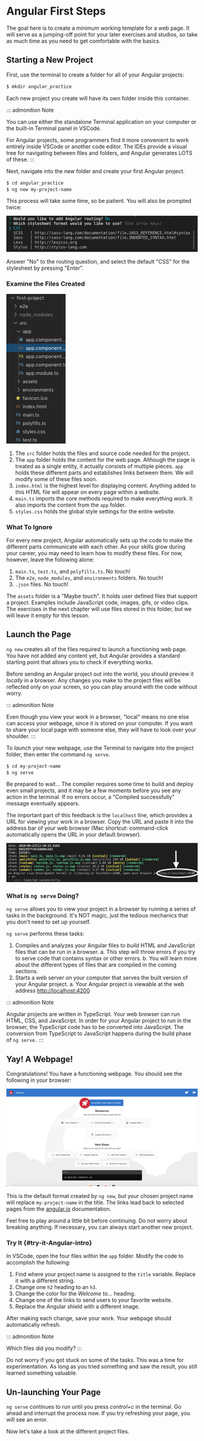 # Angular First Steps

The goal here is to create a minimum working template for a web page. It
will serve as a jumping-off point for your later exercises and studios,
so take as much time as you need to get comfortable with the basics.

## Starting a New Project

First, use the terminal to create a folder for all of your Angular
projects:

``` bash
$ mkdir angular_practice
```

Each new project you create will have its own folder inside this
container.

::: admonition
Note

You can use either the standalone Terminal application on your computer
or the built-in Terminal panel in VSCode.

For Angular projects, some programmers find it more convenient to work
entirely inside VSCode or another code editor. The IDEs provide a visual
tree for navigating between files and folders, and Angular generates
LOTS of these.
:::

Next, navigate into the new folder and create your first Angular
project.

``` bash
$ cd angular_practice
$ ng new my-project-name
```

This process will take some time, so be patient. You will also be
prompted twice:

![](./figures/new-project-prompts.png)

Answer \"No\" to the routing question, and select the default \"CSS\"
for the stylesheet by pressing \"Enter\".

### Examine the Files Created

![](./figures/NewProjectFiles.png)

1.  The `src` folder holds the files and source code needed for the
    project.
2.  The `app` folder holds the content for the web page. Although the
    page is treated as a single entity, it actually consists of multiple
    pieces. `app` holds these different parts and establishes links
    between them. We will modify some of these files soon.
3.  `index.html` is the highest level for displaying content. Anything
    added to this HTML file will appear on every page within a website.
4.  `main.ts` imports the core methods required to make everything work.
    It also imports the content from the `app` folder.
5.  `styles.css` holds the global style settings for the entire website.

### What To Ignore

For every new project, Angular automatically sets up the code to make
the different parts communicate with each other. As your skills grow
during your career, you may need to learn how to modify these files. For
now, however, leave the following alone:

1.  `main.ts`, `test.ts`, and `polyfills.ts`. No touch!
2.  The `e2e`, `node_modules`, and `environments` folders. No touch!
3.  `.json` files. No touch!

The `assets` folder is a \"Maybe touch\". It holds user defined files
that support a project. Examples include JavaScript code, images, gifs,
or video clips. The exercises in the next chapter will use files stored
in this folder, but we will leave it empty for this lesson.

## Launch the Page

`ng new` creates all of the files required to launch a functioning web
page. You have not added any content yet, but Angular provides a
standard starting point that allows you to check if everything works.

Before sending an Angular project out into the world, you should preview
it *locally* in a browser. Any changes you make to the project files
will be reflected only on your screen, so you can play around with the
code without worry.

::: admonition
Note

Even though you view your work in a browser, \"local\" means no one else
can access your webpage, since it is stored on your computer. If you
want to share your local page with someone else, they will have to look
over your shoulder.
:::

To *launch* your new webpage, use the Terminal to navigate into the
project folder, then enter the command `ng serve`.

``` bash
$ cd my-project-name
$ ng serve
```

Be prepared to wait\... The compiler requires some time to build and
deploy even small projects, and it may be a few moments before you see
any action in the terminal. If no errors occur, a \"Compiled
successfully\" message eventually appears.

The important part of this feedback is the `localhost` line, which
provides a URL for viewing your work in a browser. Copy the URL and
paste it into the address bar of your web browser (Mac shortcut:
command-click automatically opens the URL in your default browser).

![](./figures/launch-project.png)

### What is `ng serve` Doing?

`ng serve` allows you to view your project in a browser by running a
series of tasks in the background. It\'s NOT magic, just the tedious
mechanics that you don\'t need to set up yourself.

`ng serve` performs these tasks:

1.  Compiles and analyzes your Angular files to *build* HTML and
    JavaScript files that can be run in a browser.
    a.  This step will throw errors if you try to serve code that
        contains syntax or other errors.
    b.  You will learn more about the different types of files that are
        compiled in the coming sections.
2.  Starts a web server on your computer that serves the built version
    of your Angular project.
    a.  Your Angular project is viewable at the web address
        <http://localhost:4200>

::: admonition
Note

Angular projects are written in TypeScript. Your web browser can run
HTML, CSS, and JavaScript. In order for your Angular project to run in
the browser, the TypeScript code has to be converted into JavaScript.
The conversion from TypeScript to JavaScript happens during the build
phase of `ng serve.`
:::

## Yay! A Webpage!

Congratulations! You have a functioning webpage. You should see the
following in your browser:

![](./figures/HelloAngular.png)

This is the default format created by `ng new`, but your chosen project
name will replace `my-project-name` in the title. The links lead back to
selected pages from the [angular.io](https://angular.io/) documentation.

Feel free to play around a little bit before continuing. Do not worry
about breaking anything. If necessary, you can always start another new
project.

### Try It {#try-it-Angular-intro}

In VSCode, open the four files within the `app` folder. Modify the code
to accomplish the following:

1.  Find where your project name is assigned to the `title` variable.
    Replace it with a different string.
2.  Change one `h2` heading to an `h3`.
3.  Change the color for the *Welcome to\...* heading.
4.  Change one of the links to send users to your favorite website.
5.  Replace the Angular shield with a different image.

After making each change, save your work. Your webpage should
automatically refresh.

::: admonition
Note

Which files did you modify?
:::

Do not worry if you got stuck on some of the tasks. This was a time for
experimentation. As long as you tried something and saw the result, you
still learned something valuable.

## Un-launching Your Page

`ng serve` continues to run until you press *control+c* in the terminal.
Go ahead and interrupt the process now. If you try refreshing your page,
you will see an error.

Now let\'s take a look at the different project files.
